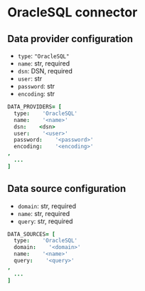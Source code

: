 # OracleSQL connector

## Data provider configuration

* `type`: `"OracleSQL"`
* `name`: str, required
* `dsn`: DSN, required
* `user`: str
* `password`: str
* `encoding`: str

```coffee
DATA_PROVIDERS= [
  type:    'OracleSQL'
  name:    '<name>'
  dsn:    <dsn>
  user:    '<user>'
  password:    '<password>'
  encoding:    '<encoding>'
,
  ...
]
```


## Data source configuration

* `domain`: str, required
* `name`: str, required
* `query`: str, required

```coffee
DATA_SOURCES= [
  type:    'OracleSQL'
  domain:    '<domain>'
  name:    '<name>'
  query:    '<query>'
,
  ...
]
```